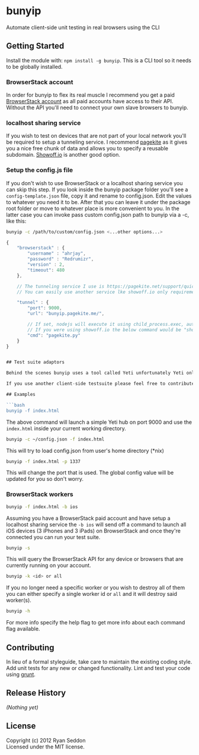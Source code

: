 # bunyip

Automate client-side unit testing in real browsers using the CLI

## Getting Started
Install the module with: `npm install -g bunyip`. This is a CLI tool so it needs to be globally installed.

### BrowserStack account
In order for bunyip to flex its real muscle I recommend you get a paid [BrowserStack account](http://www.browserstack.com/pricing) as all paid accounts have access to their API. Without the API you'll need to connect your own slave browsers to bunyip.

### localhost sharing service
If you wish to test on devices that are not part of your local network you'll be required to setup a tunneling service. I recommend [pagekite](https://pagekite.net/support/quickstart/) as it gives you a nice free chunk of data and allows you to specify a reusable subdomain. [Showoff.io](https://showoff.io/) is another good option.

### Setup the config.js file
If you don't wish to use BrowserStack or a localhost sharing service you can skip this step. If you look inside the bunyip package folder you'll see a `config-template.json` file, copy it and rename to config.json. Edit the values to whatever you need it to be. After that you can leave it under the package root folder or move to whatever place is more convenient to you. In the latter case you can invoke pass custom config.json path to bunyip via a -c, like this:

```bash
bunyip -c /path/to/custom/config.json <...other options...>
```

```js
{
	"browserstack" : {
		"username" : "ahrjay",
		"password" : "Redrumizr",
		"version" : 2,
		"timeout": 480
	},

	// The tunneling service I use is https://pagekite.net/support/quickstart/ 
	// You can easily use another service lke showoff.io only requirement is that you can specify a fixed url name

	"tunnel" : {
		"port": 9000,
		"url": "bunyip.pagekite.me/",

		// If set, nodejs will execute it using child_process.exec, automatically appending 'port' and 'url' values
		// If you were using showoff.io the below command would be "show"
		"cmd": "pagekite.py"
	}
}


## Test suite adaptors

Behind the scenes bunyip uses a tool called Yeti unfortunately Yeti only works with YUI Test. However I have written some [adaptors](https://github.com/ryanseddon/yeti-adaptors) for QUnit and jasmine, go check out my other repo for examples on using them with your current test suites.

If you use another client-side testsuite please feel free to contribute it to my [yeti-adaptors](https://github.com/ryanseddon/yeti-adaptors) repo.

## Examples

```bash
bunyip -f index.html
```

The above command will launch a simple Yeti hub on port 9000 and use the `index.html` inside your current working directory.

```bash
bunyip -c ~/config.json -f index.html
```
This will try to load config.json from user's home directory (*nix)

```bash
bunyip -f index.html -p 1337
```

This will change the port that is used. The global config value will be updated for you so don't worry.

### BrowserStack workers

```bash
bunyip -f index.html -b ios
```

Assuming you have a BrowserStack paid account and have setup a localhost sharing service the `-b ios` will send off a command to launch all iOS devices (3 iPhones and 3 iPads) on BrowserStack and once they're connected you can run your test suite.

```bash
bunyip -s
```

This will query the BrowserStack API for any device or browsers that are currently running on your account.

```bash
bunyip -k <id> or all
```

If you no longer need a specific worker or you wish to destroy all of them you can either specify a single worker id or `all` and it will destroy said worker(s).

```bash
bunyip -h
```

For more info specify the help flag to get more info about each command flag available.

## Contributing
In lieu of a formal styleguide, take care to maintain the existing coding style. Add unit tests for any new or changed functionality. Lint and test your code using [grunt](https://github.com/cowboy/grunt).

## Release History
_(Nothing yet)_

## License
Copyright (c) 2012 Ryan Seddon  
Licensed under the MIT license.
